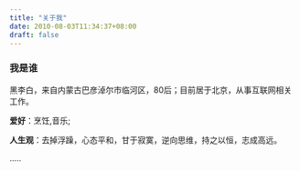 ```yaml
---
title: "关于我"
date: 2010-08-03T11:34:37+08:00
draft: false
---
```


### 我是谁
黑李白，来自内蒙古巴彦淖尔市临河区，80后；目前居于北京，从事互联网相关工作。

__爱好__：烹饪,音乐;

__人生观__：去掉浮躁，心态平和，甘于寂寞，逆向思维，持之以恒，志成高远。

.....